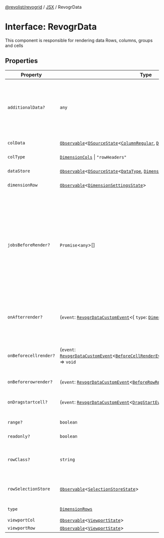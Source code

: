 [@revolist/revogrid](README.md) / [JSX](Namespace.JSX.md) / RevogrData

# Interface: RevogrData

This component is responsible for rendering data
Rows, columns, groups and cells

## Properties

| Property | Type | Description | Defined in |
| ------ | ------ | ------ | ------ |
| `additionalData?` | `any` | Additional data to pass to renderer Used in plugins such as vue or react to pass root app entity to cells | [src/components.d.ts:1608](https://github.com/revolist/revogrid/blob/2a9402fdf050fa45d175b041168181a63cd72777/src/components.d.ts#L1608) |
| `colData` | [`Observable`](TypeAlias.Observable.md)\<[`DSourceState`](TypeAlias.DSourceState.md)\<[`ColumnRegular`](Interface.ColumnRegular.md), [`DimensionCols`](TypeAlias.DimensionCols.md)\>\> | Column source | [src/components.d.ts:1612](https://github.com/revolist/revogrid/blob/2a9402fdf050fa45d175b041168181a63cd72777/src/components.d.ts#L1612) |
| `colType` | [`DimensionCols`](TypeAlias.DimensionCols.md) \| `"rowHeaders"` | Column data type | [src/components.d.ts:1616](https://github.com/revolist/revogrid/blob/2a9402fdf050fa45d175b041168181a63cd72777/src/components.d.ts#L1616) |
| `dataStore` | [`Observable`](TypeAlias.Observable.md)\<[`DSourceState`](TypeAlias.DSourceState.md)\<[`DataType`](TypeAlias.DataType.md), [`DimensionRows`](TypeAlias.DimensionRows.md)\>\> | Data rows source | [src/components.d.ts:1620](https://github.com/revolist/revogrid/blob/2a9402fdf050fa45d175b041168181a63cd72777/src/components.d.ts#L1620) |
| `dimensionRow` | [`Observable`](TypeAlias.Observable.md)\<[`DimensionSettingsState`](Interface.DimensionSettingsState.md)\> | Dimension settings Y | [src/components.d.ts:1624](https://github.com/revolist/revogrid/blob/2a9402fdf050fa45d175b041168181a63cd72777/src/components.d.ts#L1624) |
| `jobsBeforeRender?` | `Promise`\<`any`\>[] | Prevent rendering until job is done. Can be used for initial rendering performance improvement. When several plugins require initial rendering this will prevent double initial rendering. | [src/components.d.ts:1628](https://github.com/revolist/revogrid/blob/2a9402fdf050fa45d175b041168181a63cd72777/src/components.d.ts#L1628) |
| `onAfterrender?` | (`event`: [`RevogrDataCustomEvent`](Interface.RevogrDataCustomEvent.md)\<\{ `type`: [`DimensionRows`](TypeAlias.DimensionRows.md); \}\>) => `void` | When data render finished for the designated type | [src/components.d.ts:1632](https://github.com/revolist/revogrid/blob/2a9402fdf050fa45d175b041168181a63cd72777/src/components.d.ts#L1632) |
| `onBeforecellrender?` | (`event`: [`RevogrDataCustomEvent`](Interface.RevogrDataCustomEvent.md)\<[`BeforeCellRenderEvent`](Interface.BeforeCellRenderEvent.md)\<[`ColumnDataSchemaModel`](TypeAlias.ColumnDataSchemaModel.md)\>\>) => `void` | Before each cell render function. Allows to override cell properties | [src/components.d.ts:1636](https://github.com/revolist/revogrid/blob/2a9402fdf050fa45d175b041168181a63cd72777/src/components.d.ts#L1636) |
| `onBeforerowrender?` | (`event`: [`RevogrDataCustomEvent`](Interface.RevogrDataCustomEvent.md)\<[`BeforeRowRenderEvent`](Interface.BeforeRowRenderEvent.md)\<`any`\>\>) => `void` | Before each row render | [src/components.d.ts:1640](https://github.com/revolist/revogrid/blob/2a9402fdf050fa45d175b041168181a63cd72777/src/components.d.ts#L1640) |
| `onDragstartcell?` | (`event`: [`RevogrDataCustomEvent`](Interface.RevogrDataCustomEvent.md)\<[`DragStartEvent`](Interface.DragStartEvent.md)\>) => `void` | Event emitted on cell drag start | [src/components.d.ts:1644](https://github.com/revolist/revogrid/blob/2a9402fdf050fa45d175b041168181a63cd72777/src/components.d.ts#L1644) |
| `range?` | `boolean` | Range allowed | [src/components.d.ts:1648](https://github.com/revolist/revogrid/blob/2a9402fdf050fa45d175b041168181a63cd72777/src/components.d.ts#L1648) |
| `readonly?` | `boolean` | Readonly mode | [src/components.d.ts:1652](https://github.com/revolist/revogrid/blob/2a9402fdf050fa45d175b041168181a63cd72777/src/components.d.ts#L1652) |
| `rowClass?` | `string` | Defines property from which to read row class | [src/components.d.ts:1656](https://github.com/revolist/revogrid/blob/2a9402fdf050fa45d175b041168181a63cd72777/src/components.d.ts#L1656) |
| `rowSelectionStore` | [`Observable`](TypeAlias.Observable.md)\<[`SelectionStoreState`](TypeAlias.SelectionStoreState.md)\> | Selection, range, focus for row selection | [src/components.d.ts:1660](https://github.com/revolist/revogrid/blob/2a9402fdf050fa45d175b041168181a63cd72777/src/components.d.ts#L1660) |
| `type` | [`DimensionRows`](TypeAlias.DimensionRows.md) | Row data type | [src/components.d.ts:1664](https://github.com/revolist/revogrid/blob/2a9402fdf050fa45d175b041168181a63cd72777/src/components.d.ts#L1664) |
| `viewportCol` | [`Observable`](TypeAlias.Observable.md)\<[`ViewportState`](Interface.ViewportState.md)\> | Viewport X | [src/components.d.ts:1668](https://github.com/revolist/revogrid/blob/2a9402fdf050fa45d175b041168181a63cd72777/src/components.d.ts#L1668) |
| `viewportRow` | [`Observable`](TypeAlias.Observable.md)\<[`ViewportState`](Interface.ViewportState.md)\> | Viewport Y | [src/components.d.ts:1672](https://github.com/revolist/revogrid/blob/2a9402fdf050fa45d175b041168181a63cd72777/src/components.d.ts#L1672) |
